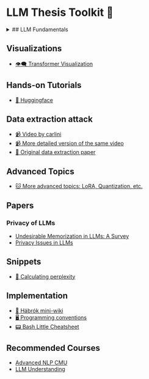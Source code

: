 # LLM Thesis Toolkit 🧰

<details>
<summary>## LLM Fundamentals</summary>
  
- [📹 Intro to LLMs](https://www.youtube.com/watch?v=LPZh9BOjkQs&ab_channel=3Blue1Brown)
- [📹 Language Modeling](https://www.youtube.com/watch?v=lnA9DMvHtfI&ab_channel=Graphicsin5Minutes) 
- [📹 Tokenization](https://www.youtube.com/watch?v=mPCDi7ZQCls&ab_channel=Databricks)
- [📹 BPE Tokenization](https://www.youtube.com/watch?v=hL4ZnAWSyuU&ab_channel=DataMListic)
- [📹 Vectorizing Words (Word Embeddings)](https://www.youtube.com/watch?v=gQddtTdmG_8&ab_channel=Computerphile)
- [📹 Intro to Large Language Models](https://www.youtube.com/watch?v=zjkBMFhNj_g&t=2628s&ab_channel=AndrejKarpathy)
- [📹 Developing an LLM: Building, Training, Finetuning](https://www.youtube.com/watch?v=kPGTx4wcm_w&ab_channel=SebastianRaschka)
- [📹 Visualizing transformers and attention, by Grant Sanderson](https://www.youtube.com/watch?v=KJtZARuO3JY&ab_channel=GrantSanderson)
- [📹 How large language models work, a visual intro to transformers](https://www.youtube.com/watch?v=wjZofJX0v4M&list=PLZHQObOWTQDNU6R1_67000Dx_ZCJB-3pi&index=6&ab_channel=3Blue1Brown)
- [🐱 Sampling methods and text generation](https://mlabonne.github.io/blog/posts/2022-06-07-Decoding_strategies.html)
</details>
  
## Visualizations
- [👁‍🗨 Transformer Visualization](https://poloclub.github.io/transformer-explainer/)

## Hands-on Tutorials
- [🤗 Huggingface](https://huggingface.co/docs/transformers/quicktour)

## Data extraction attack
- [📹 Video by carlini](https://www.youtube.com/watch?v=A_P_9mmTuGA&ab_channel=USENIX)
- [📹 More detailed version of the same video](https://www.youtube.com/watch?v=RDpHBLJKaNU&ab_channel=PrivacyandSecurityinMLInterestGroup)
- [📑 Original data extraction paper](https://arxiv.org/abs/2012.07805)

## Advanced Topics
- [🐱 More advanced topics: LoRA, Quantization, etc.](https://github.com/mlabonne/llm-course?tab=readme-ov-file)

## Papers
### Privacy of LLMs
- [Undesirable Memorization in LLMs: A Survey](https://arxiv.org/abs/2410.02650v2)
- [Privacy Issues in LLMs](https://arxiv.org/abs/2312.06717)

## Snippets
- [🧬 Calculating perplexity](https://huggingface.co/docs/transformers/perplexity)

## Implementation
- [🦅 Hábrók mini-wiki](habrok.md)
- [🖥 Programming conventions](programming.md)
- [📟 Bash Little Cheatsheet](bash.md)

## Recommended Courses
- [Advanced NLP CMU](https://www.youtube.com/watch?v=MM48kc5Zq8A&list=PL8PYTP1V4I8D4BeyjwWczukWq9d8PNyZp)
- [LLM Understanding](https://www.youtube.com/watch?v=HLi6wOa1-Q4&list=PL2xTeGtUb-8B94jdWGT-chu4ucI7oEe_x)

